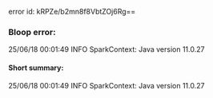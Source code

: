 error id: kRPZe/b2mn8f8VbtZOj6Rg==
### Bloop error:

25/06/18 00:01:49 INFO SparkContext: Java version 11.0.27
#### Short summary: 

25/06/18 00:01:49 INFO SparkContext: Java version 11.0.27